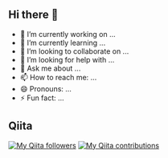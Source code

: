 ## Hi there 👋
- 🔭 I’m currently working on ...
- 🌱 I’m currently learning ...
- 👯 I’m looking to collaborate on ...
- 🤔 I’m looking for help with ...
- 💬 Ask me about ...
- 📫 How to reach me: ...
- 😄 Pronouns: ...
- ⚡ Fun fact: ...

## Qiita
[![My Qiita followers](https://qiita-badge.apiapi.app/s/d0ne1s/posts.svg)](http://qiita.com/d0ne1s)
[![My Qiita contributions](https://qiita-badge.apiapi.app/s/d0ne1s/contributions.svg)](http://qiita.com/d0ne1s)
